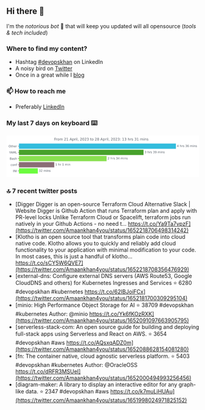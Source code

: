 <!--- [![Hits](https://hits.seeyoufarm.com/api/count/incr/badge.svg?url=https%3A%2F%2Fgithub.com%2Fakhan4u%2Fhit-counter&count_bg=%2379C83D&title_bg=%23555555&icon=&icon_color=%23E7E7E7&title=visits&edge_flat=false)](https://hits.seeyoufarm.com) --->

## Hi there 👋

I'm the _notorious bot_ 🤣 that will keep you updated will all opensource (_tools & tech included_) 

### Where to find my content?

* Hashtag [#devopskhan](https://www.linkedin.com/feed/hashtag/devopskhan) on LinkedIn
* A noisy bird on [Twitter](https://twitter.com/Amaankhan4you)
* Once in a great while I [blog](https://linuxparrot.netlify.app) 


### 📫 **How to reach me**

* Preferably [LinkedIn](https://www.linkedin.com/in/amaan-khan-linux-ninja)

### My last 7 days on keyboard ⌨️

<img src="https://github.com/akhan4u/akhan4u/blob/main/images/stat.svg" alt="Amaan's Wakatime Activity!"/>

### 🔝 7 recent twitter posts
<!-- DEVDOJO:START -->
- [Digger Digger is an open-source Terraform Cloud Alternative Slack | Website Digger is Github Action that runs Terraform plan and apply with PR-level locks Unlike Terraform Cloud or Spacelift, terraform jobs run natively in your Github Actions - no need t… https://t.co/Ya9Ta7vpzF](https://twitter.com/Amaankhan4you/status/1652218706498314242)
- [Klotho is an open source tool that transforms plain code into cloud native code. Klotho allows you to quickly and reliably add cloud functionality to your application with minimal modification to your code. In most cases, this is just a handful of klotho… https://t.co/sCY5W6QVE7](https://twitter.com/Amaankhan4you/status/1652218708356476929)
- [external-dns: Configure external DNS servers &lpar;AWS Route53, Google CloudDNS and others&rpar; for Kubernetes Ingresses and Services
⭐️ 6280
#devopskhan #kubernetes
https://t.co/62IBJoiFCx](https://twitter.com/Amaankhan4you/status/1652181700309295104)
- [minio: High Performance Object Storage for AI
⭐️ 38709
#devopskhan #kubernetes
Author: @minio
https://t.co/Yk6fKOzRXK](https://twitter.com/Amaankhan4you/status/1652091097663905795)
- [serverless-stack-com: An open source guide for building and deploying full-stack apps using Serverless and React on AWS.
⭐️ 3654
#devopskhan #aws
https://t.co/AQsxqADZ0m](https://twitter.com/Amaankhan4you/status/1652088628154081280)
- [fn: The container native, cloud agnostic serverless platform.
⭐️ 5403
#devopskhan #kubernetes
Author: @OracleOSS
https://t.co/dRFR3MSUeI](https://twitter.com/Amaankhan4you/status/1652000494993256456)
- [diagram-maker: A library to display an interactive editor for any graph-like data.
⭐️ 2347
#devopskhan #aws
https://t.co/k7muLjHUAu](https://twitter.com/Amaankhan4you/status/1651998024971825152)
<!-- DEVDOJO:END -->

<!-- ![Amaan's GitHub stats](https://github-readme-stats.vercel.app/api?username=akhan4u&count_private=true&show_icons=true&hide=contribs) -->
